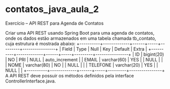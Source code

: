 # contatos_java_aula_2

Exercício – API REST para Agenda de Contatos

Criar uma API REST usando Spring Boot para uma agenda de contatos, onde os dados
estão armazenados em uma tabela chamada tb_contato, cuja estrutura é mostrada abaixo:
+----------+-------------+------+-----+---------+----------------+
| Field | Type | Null | Key | Default | Extra |
+----------+-------------+------+-----+---------+----------------+
| ID | bigint(20) | NO | PRI | NULL | auto_increment |
| EMAIL | varchar(60) | YES | | NULL | |
| NOME | varchar(80) | NO | | NULL | |
| TELEFONE | varchar(20) | YES | | NULL | |
+----------+-------------+------+-----+---------+----------------+
A API REST deve possuir os métodos definidos pela interface
ControllerInterface.java.
